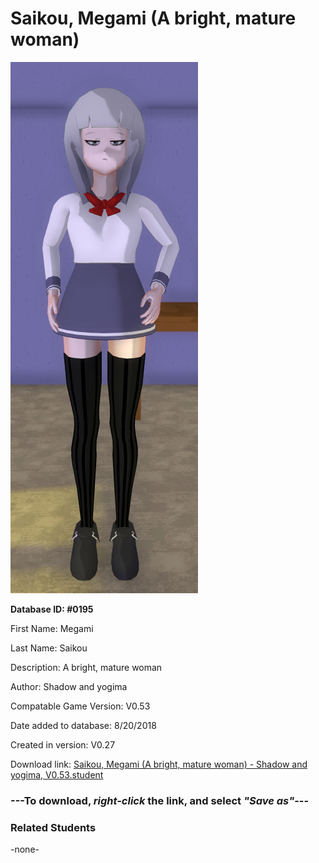 # Saikou, Megami (A bright, mature woman)

<img src="../../Files/Images/Saikou, Megami (A bright, mature woman).png" title="Saikou, Megami (A bright, mature woman) - Shadow and yogima, V0.53">

**Database ID: #0195**

First Name: Megami

Last Name: Saikou

Description: A bright, mature woman

Author: Shadow and yogima

Compatable Game Version: V0.53

Date added to database: 8/20/2018

Created in version: V0.27

Download link: <a href="https://raw.githubusercontent.com/Arbiter1223/Daigaku-Gurashi-Custom-Students/master/Files/Student%20Files/Saikou%2C%20Megami%20(A%20bright%2C%20mature%20woman)%20-%20Shadow%20and%20yogima%2C%20V0.53.student">Saikou, Megami (A bright, mature woman) - Shadow and yogima, V0.53.student</a>

### ---**To download, _right-click_ the link, and select _"Save as"_**---

### Related Students

-none-
